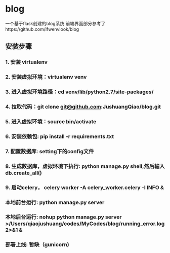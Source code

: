 # blog
一个基于flask创建的blog系统
前端界面部分参考了https://github.com/ifwenvlook/blog

## 安装步骤
### 1. 安装 virtualenv
### 2. 安装虚拟环境：virtualenv venv
### 3. 进入虚拟环境路径：cd venv/lib/python2.7/site-packages/
### 4. 拉取代码：git clone git@github.com:JushuangQiao/blog.git
### 5. 进入虚拟环境：source bin/activate
### 6. 安装依赖包: pip install -r requirements.txt
### 7. 配置数据库: setting下的config文件
### 8. 生成数据库，虚拟环境下执行: python manage.py shell,然后输入db.create_all()
### 9. 启动celery， celery worker -A celery_worker.celery -l INFO &

### 本地前台运行: python manage.py server
### 本地后台运行: nohup python manage.py server  >/Users/qiaojushuang/codes/MyCodes/blog/running_error.log 2>&1 &

### 部署上线: 暂缺（gunicorn)